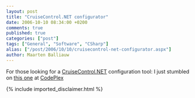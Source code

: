 ```yaml
---
layout: post
title: "CruiseControl.NET configurator"
date: 2006-10-10 08:34:00 +0200
comments: true
published: true
categories: ["post"]
tags: ["General", "Software", "CSharp"]
alias: ["/post/2006/10/10/cruisecontrol-net-configurator.aspx"]
author: Maarten Balliauw
---
```

For those looking for a <a href="http://confluence.public.thoughtworks.org/display/CCNET/Welcome+to+CruiseControl.NET" mce_href="http://confluence.public.thoughtworks.org/display/CCNET/Welcome+to+CruiseControl.NET">CruiseControl.NET</a> configuration tool: I just stumbled on <a href="http://www.codeplex.com/Wiki/View.aspx?ProjectName=ccnetconfig" mce_href="http://www.codeplex.com/Wiki/View.aspx?ProjectName=ccnetconfig">this one</a> at <a href="http://www.codeplex.com" mce_href="http://www.codeplex.com">CodePlex</a>
{% include imported_disclaimer.html %}
